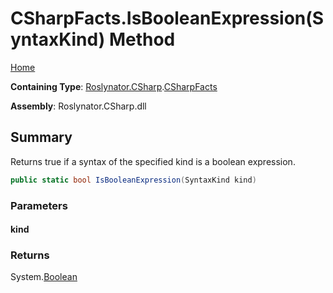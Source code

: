 # CSharpFacts\.IsBooleanExpression\(SyntaxKind\) Method

[Home](../../../../README.md)

**Containing Type**: [Roslynator.CSharp](../../README.md)\.[CSharpFacts](../README.md)

**Assembly**: Roslynator\.CSharp\.dll

## Summary

Returns true if a syntax of the specified kind is a boolean expression\.

```csharp
public static bool IsBooleanExpression(SyntaxKind kind)
```

### Parameters

#### kind

### Returns

System\.[Boolean](https://docs.microsoft.com/en-us/dotnet/api/system.boolean)

